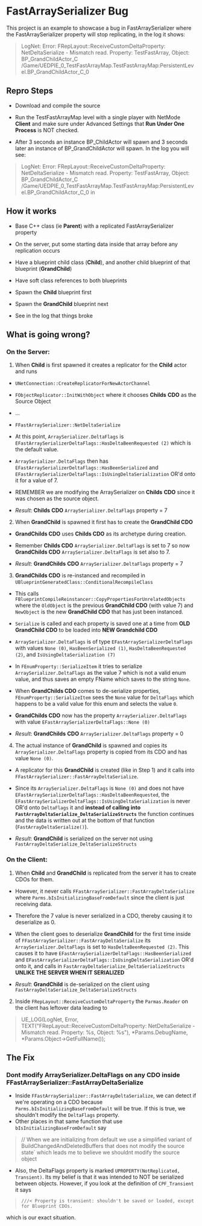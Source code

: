 
# FastArraySerializer Bug

  

This project is an example to showcase a bug in FastArraySerializer where the FastArraySerializer property will stop replicating, in the log it shows:

  

>LogNet: Error: FRepLayout::ReceiveCustomDeltaProperty: NetDeltaSerialize - Mismatch read. Property: TestFastArray, Object: BP_GrandChildActor_C /Game/UEDPIE_0_TestFastArrayMap.TestFastArrayMap:PersistentLevel.BP_GrandChildActor_C_0

  
  

## Repro Steps

  

- Download and compile the source

- Run the TestFastArrayMap level with a single player with NetMode **Client** and make sure under Advanced Settings that **Run Under One Process** is NOT checked.

- After 3 seconds an instance BP_ChildActor will spawn and 3 seconds later an instance of BP_GrandChildActor will spawn. In the log you will see:

> LogNet: Error: FRepLayout::ReceiveCustomDeltaProperty: NetDeltaSerialize - Mismatch read. Property: TestFastArray, Object: BP_GrandChildActor_C /Game/UEDPIE_0_TestFastArrayMap.TestFastArrayMap:PersistentLevel.BP_GrandChildActor_C_0 in

  

## How it works

- Base C++ class (ie **Parent**) with a replicated FastArraySerializer property

- On the server, put some starting data inside that array before any replication occurs

- Have a blueprint child class (**Child**), and another child blueprint of that blueprint (**GrandChild**)

- Have soft class references to both blueprints

- Spawn the **Child** blueprint first

- Spawn the **GrandChild** blueprint next

- See in the log that things broke

  

## What is going wrong?

  

### On the Server:

1. When **Child** is first spawned it creates a replicator for the **Child** actor and runs

-  `UNetConnection::CreateReplicatorForNewActorChannel`

-  `FObjectReplicator::InitWithObject` where it chooses **Childs**  **CDO** as the Source Object

- ...

-  `FFastArraySerializer::NetDeltaSerialize`

- At this point, `ArraySerializer.DeltaFlags` is `EFastArraySerializerDeltaFlags::HasDeltaBeenRequested (2)` which is the default value.

-  `ArraySerializer.DeltaFlags` then has `EFastArraySerializerDeltaFlags::HasBeenSerialized` and `EFastArraySerializerDeltaFlags::IsUsingDeltaSerialization` OR'd onto it for a value of 7.

- REMEMBER we are modifying the ArraySerializer on **Childs**  **CDO** since it was chosen as the source object.

-  *Result*: **Childs**  **CDO**  `ArraySerializer.DeltaFlags` property = 7

  

2. When **GrandChild** is spawned it first has to create the **GrandChild CDO**

-  **GrandChilds CDO** uses **Childs CDO** as its archetype during creation.

- Remember **Childs CDO**  `ArraySerializer.DeltaFlags` is set to 7 so now **GrandChilds CDO**  `ArraySerializer.DeltaFlags` is set also to 7.

-  *Result*: **GrandChilds**  **CDO**  `ArraySerializer.DeltaFlags` property = 7

  

3.  **GrandChilds CDO** is re-instanced and recompiled in `UBlueprintGeneratedClass::ConditionalRecompileClass`

- This calls `FBlueprintCompileReinstancer::CopyPropertiesForUnrelatedObjects` where the `OldObject` is the previous **GrandChild CDO** (with value 7) and `NewObject` is the new **GrandChild CDO** that has just been instanced.

-  `Serialize` is called and each property is saved one at a time from **OLD GrandChild CDO** to be loaded into **NEW Grandchild CDO**

-  `ArraySerializer.DeltaFlags` is of type `EFastArraySerializerDeltaFlags` with values `None (0)`, `HasBeenSerialized (1)`, `HasDeltaBeenRequested (2)`, and `IsUsingDeltaSerialization (7)`

- In `FEnumProperty::SerializeItem` it tries to serialize `ArraySerializer.DeltaFlags` as the value 7 which is not a valid enum value, and thus saves an empty FName which saves to the string `None`.

- When **GrandChilds CDO** comes to de-serialize properties, `FEnumProperty::SerializeItem` sees the `None` value for `DeltaFlags` which happens to be a valid value for this enum and selects the value `0`.

-  **GrandChilds CDO** now has the property `ArraySerializer.DeltaFlags` with value `EFastArraySerializerDeltaFlags::None (0)`

-  *Result*: **GrandChilds**  **CDO**  `ArraySerializer.DeltaFlags` property = 0

4. The actual instance of **GrandChild** is spawned and copies its `ArraySerializer.DeltaFlags` property is copied from its CDO and has value `None (0)`.

- A replicator for this **GrandChild** is created (like in Step 1) and it calls into `FFastArraySerializer::FastArrayDeltaSerialize`.

- Since its `ArraySerializer.DeltaFlags` is `None (0)` and does not have `EFastArraySerializerDeltaFlags::HasDeltaBeenRequested`, the `EFastArraySerializerDeltaFlags::IsUsingDeltaSerialization` is never OR'd onto `DeltaFlags` it and **instead of calling into `FastArrayDeltaSerialize_DeltaSerializeStructs`** the function continues and the data is written out at the bottom of that function (`FastArrayDeltaSerialize()`).

-  *Result*: **GrandChild** is serialized on the server not using `FastArrayDeltaSerialize_DeltaSerializeStructs`

### On the Client:

1. When **Child** and **GrandChild** is replicated from the server it has to create CDOs for them.

- However, it never calls `FFastArraySerializer::FastArrayDeltaSerialize` where `Parms.bIsInitializingBaseFromDefault` since the client is just receiving data.

- Therefore the 7 value is never serialized in a CDO, thereby causing it to deserialize as 0.

- When the client goes to deserialize **GrandChild** for the first time inside of `FFastArraySerializer::FastArrayDeltaSerialize` its `ArraySerializer.DeltaFlags` is set to `HasDeltaBeenRequested (2)`. This causes it to have `EFastArraySerializerDeltaFlags::HasBeenSerialized` and `EFastArraySerializerDeltaFlags::IsUsingDeltaSerialization` OR'd onto it, and calls in `FastArrayDeltaSerialize_DeltaSerializeStructs`  **UNLIKE THE SERVER WHEN IT SERIALIZED**

- *Result*: **GrandChild** is de-serialized on the client using `FastArrayDeltaSerialize_DeltaSerializeStructs`

2. Inside `FRepLayout::ReceiveCustomDeltaProperty` the `Parmas.Reader` on the client has leftover data leading to

>UE_LOG(LogNet, Error, TEXT("FRepLayout::ReceiveCustomDeltaProperty: NetDeltaSerialize - Mismatch read. Property: %s, Object: %s"), *Params.DebugName, *Params.Object->GetFullName());

  

## The Fix

  ### Dont modify ArraySerializer.DeltaFlags on any CDO inside FFastArraySerializer::FastArrayDeltaSerialize

- Inside `FFastArraySerializer::FastArrayDeltaSerialize`, we can detect if we're operating on a CDO because `Parms.bIsInitializingBaseFromDefault` will be true. If this is true, we shouldn't modify the `DeltaFlags` property.
- Other places in that same function that use `bIsInitializingBaseFromDefault` say 
>// When we are initializing from default we use a simplified variant of BuildChangedAndDeletedBuffers that does not modify the source state` which leads me to believe we shouldnt modify the source object
  - Also, the DeltaFlags property is marked `UPROPERTY(NotReplicated, Transient)`. Its my belief is that it was intended to NOT be serialized between objects. However, if you look at the definition of `CPF_Transient` it says 
  > `///< Property is transient: shouldn't be saved or loaded, except for Blueprint CDOs.`
  >
   which is our exact situation.
